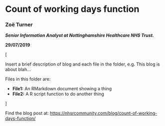 
# Count of working days function

### Zoë Turner

***Senior Information Analyst at Nottinghamshire Healthcare NHS
Trust.***

**29/07/2019**

\[

Insert a brief description of blog and each file in the folder, e.g.
This blog is about blah…

Files in this folder are:

  - **File1:** An RMarkdown document showing a thing
  - **File2:** A R script function to do another thing

\]

Find the blog post at:
<https://nhsrcommunity.com/blog/count-of-working-days-function/>

